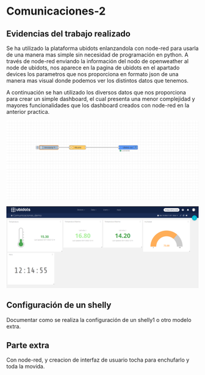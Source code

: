 # Comunicaciones-2

## Evidencias del trabajo realizado
Se ha utilizado la plataforma ubidots enlanzandola con node-red para usarla de una manera mas simple sin necesidad de programación en python. A través de node-red enviando la información del nodo de openweather al node de ubidots, nos aparece en la pagina de ubidots en el apartado devices los parametros que nos proporciona en formato json de una manera mas visual donde podemos ver los distintos datos que tenemos.

A continuación se han utilizado los diversos datos que nos proporciona para crear un simple dashboard, el cual presenta una menor complejidad y mayores funcionalidades que los dashboard creados con node-red en la anterior practica.

![](/img/node_red_ubidots.png)

![Ejemplo dashboard](/img/dashboard_ejemplo.png)

## Configuración de un shelly

Documentar como se realiza la configuración de un shelly1 o otro modelo extra.

## Parte extra 
Con node-red, y creacion de interfaz de usuario tocha para enchufarlo y toda la movida.


